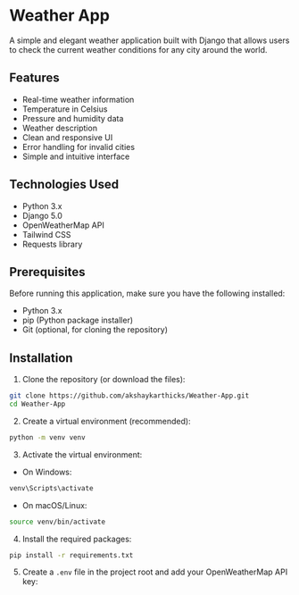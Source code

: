 # Weather App

A simple and elegant weather application built with Django that allows users to check the current weather conditions for any city around the world.

## Features

- Real-time weather information
- Temperature in Celsius
- Pressure and humidity data
- Weather description
- Clean and responsive UI
- Error handling for invalid cities
- Simple and intuitive interface

## Technologies Used

- Python 3.x
- Django 5.0
- OpenWeatherMap API
- Tailwind CSS
- Requests library

## Prerequisites

Before running this application, make sure you have the following installed:

- Python 3.x
- pip (Python package installer)
- Git (optional, for cloning the repository)

## Installation

1. Clone the repository (or download the files):
```bash
git clone https://github.com/akshaykarthicks/Weather-App.git
cd Weather-App
```

2. Create a virtual environment (recommended):
```bash
python -m venv venv
```

3. Activate the virtual environment:
- On Windows:
```bash
venv\Scripts\activate
```
- On macOS/Linux:
```bash
source venv/bin/activate
```

4. Install the required packages:
```bash
pip install -r requirements.txt
```

5. Create a `.env` file in the project root and add your OpenWeatherMap API key:
